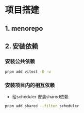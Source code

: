 # 项目搭建

## 1. menorepo

## 2. 安装依赖

### 安装公共依赖

```bash
pnpm add vitest -D -w
```

### 安装项目内的相互依赖

- 给scheduler 安装shared依赖

```bash
pnpm add shared --filter scheduler
```
